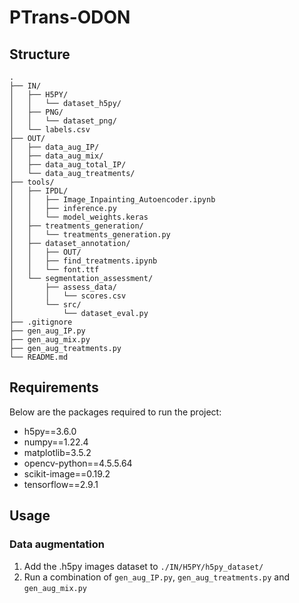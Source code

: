 # PTrans-ODON

## Structure

```
.
├── IN/
│   ├── H5PY/
│   │   └── dataset_h5py/
│   ├── PNG/
│   │   └── dataset_png/
│   └── labels.csv
├── OUT/
│   ├── data_aug_IP/
│   ├── data_aug_mix/
│   ├── data_aug_total_IP/
│   └── data_aug_treatments/
├── tools/
│   ├── IPDL/
│   │   ├── Image_Inpainting_Autoencoder.ipynb
│   │   ├── inference.py
│   │   └── model_weights.keras
│   ├── treatments_generation/
│   │   └── treatments_generation.py
│   ├── dataset_annotation/
│   │   ├── OUT/
│   │   ├── find_treatments.ipynb
│   │   └── font.ttf
│   └── segmentation_assessment/
│       ├── assess_data/
│       │   └── scores.csv
│       └── src/
│           └── dataset_eval.py
├── .gitignore
├── gen_aug_IP.py
├── gen_aug_mix.py
├── gen_aug_treatments.py
└── README.md
```

## Requirements

Below are the packages required to run the project:
- h5py==3.6.0
- numpy==1.22.4
- matplotlib=3.5.2
- opencv-python==4.5.5.64
- scikit-image==0.19.2
- tensorflow==2.9.1


## Usage
### Data augmentation
1. Add the .h5py images dataset to `./IN/H5PY/h5py_dataset/` 
2. Run a combination of `gen_aug_IP.py`,  `gen_aug_treatments.py` and `gen_aug_mix.py`
